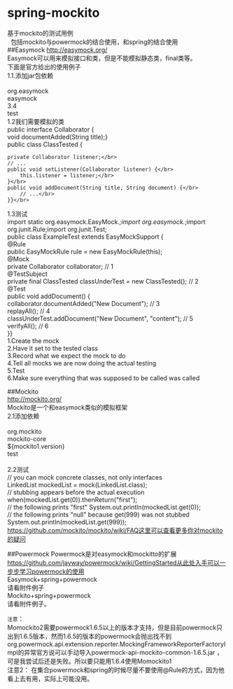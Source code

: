 # spring-mockito
基于mockito的测试用例</br>  
包括mockito与powermock的结合使用，和spring的结合使用   </br> 
##Easymock
http://easymock.org/</br>
Easymock可以用来模拟接口和类，但是不能模拟静态类，final类等。</br>
下面是官方给出的使用例子</br>
1.1.添加jar包依赖</br>
<dependency></br>
  <groupId>org.easymock</groupId></br>
  <artifactId>easymock</artifactId></br>
  <version>3.4</version></br>
  <scope>test</scope></dependency></br>
1.2我们需要模拟的类</br>
public interface Collaborator {</br>
    void documentAdded(String title);}</br>
public class ClassTested {</br>

    private Collaborator listener;</br>
    // ...
    public void setListener(Collaborator listener) {</br>
        this.listener = listener;</br>
    }</br>
    public void addDocument(String title, String document) {</br>
        // ...</br>
    }}</br>
1.3测试</br>
import static org.easymock.EasyMock.*;import org.easymock.*;import org.junit.Rule;import org.junit.Test;</br>
public class ExampleTest extends EasyMockSupport {</br>
    @Rule</br>
    public EasyMockRule rule = new EasyMockRule(this);</br>
    @Mock</br>
    private Collaborator collaborator; // 1</br>
    @TestSubject</br>
    private final ClassTested classUnderTest = new ClassTested(); // 2</br>
    @Test</br>
    public void addDocument() {</br>
        collaborator.documentAdded("New Document"); // 3</br>
        replayAll(); // 4</br>
        classUnderTest.addDocument("New Document", "content"); // 5</br>
        verifyAll(); // 6</br>
    }}</br>
1.Create the mock</br>
2.Have it set to the tested class</br>
3.Record what we expect the mock to do</br>
4.Tell all mocks we are now doing the actual testing</br>
5.Test</br>
6.Make sure everything that was supposed to be called was called</br>

##Mockito</br>
http://mockito.org/</br>
Mockito是一个和easymock类似的模拟框架</br>
2.1添加依赖</br>
  <dependency></br>
            <groupId>org.mockito</groupId></br>
            <artifactId>mockito-core</artifactId></br>
            <version>${mockito1.version}</version></br>
            <scope>test</scope></br>
        </dependency></br>
2.2测试</br>
// you can mock concrete classes, not only interfaces </br>
LinkedList mockedList = mock(LinkedList.class); </br>
// stubbing appears before the actual execution when(mockedList.get(0)).thenReturn("first"); </br>
// the following prints "first" System.out.println(mockedList.get(0)); </br>
// the following prints "null" because get(999) was not stubbed System.out.println(mockedList.get(999));</br>
https://github.com/mockito/mockito/wiki/FAQ这里可以查看更多你对mockito的疑问</br>

##Powermock
Powermock是对easymock和mockitto的扩展</br>
https://github.com/jayway/powermock/wiki/GettingStarted从此处入手可以一步步学习powermock的使用</br>
Easymock+spring+powermock</br>
请看附件例子</br>
Mockito+spring+powermock</br>
请看附件例子。</br>

`注意`：</br>
Momockito2需要powermock1.6.5以上的版本才支持，但是目前powermock只出到1.6.5版本，然而1.6.5的版本的powermock会抛出找不到org.powermock.api.extension.reporter.MockingFrameworkReporterFactoryImpl的异常官方说可以手动导入powermock-api-mockito-common-1.6.5.jar ，可是我尝试后还是失败。所以要只能用1.6.4使用Momockito1</br>
注意2： 在集合powermock和spring的时候尽量不要使用@Rule的方式，因为他看上去有用，实际上可能没用。
